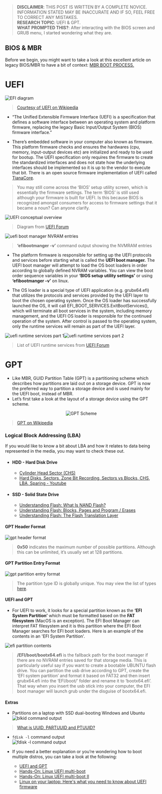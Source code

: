 


> **DISCLAIMER**: THIS POST IS WRITTEN BY A COMPLETE NOVICE. INFORMATION STATED MAY BE INACCURATE AND IF SO, FEEL FREE TO CORRECT ANY MISTAKES.  
> **RESEARCH TOPIC**: UEFI & GPT.  
> **WHAT PROMPTED THIS?**: After interacting with the BIOS screen and GRUB menu, I started wondering what they are.

## BIOS & MBR
Before we begin, you might want to take a look at this excellent article on legacy BIOS/MBR to have a bit of context: [MBR BOOT PROCESS.](https://neosmart.net/wiki/mbr-boot-process/)

# UEFI
![EFI diagram](https://raw.githubusercontent.com/nibmz7/nibmz7.github.io/master/blog/From_Windows_To_Linux/UEFI_and_GPT/assets/efi.webp)
> [Courtesy of UEFI on Wikipedia](https://en.wikipedia.org/wiki/Unified_Extensible_Firmware_Interface) 
- “The Unified Extensible Firmware Interface (UEFI) is a specification that defines a software interface between an operating system and platform firmware, replacing the legacy Basic Input/Output System (BIOS) firmware interface.” 

- There’s embedded software in your computer also known as firmware. This platform firmware checks and ensures the hardwares (cpu, memory, input-output devices etc) are initialized and ready to be used for bootup. The UEFI specification only requires the firmware to create the standardized interfaces and does not state how the underlying interfaces should be implemented so it is up to the vendor to execute that bit. There is an open source firmware implementation of UEFI called [TianaCore](https://github.com/tianocore/tianocore.github.io/wiki/UEFI-EDKII-Learning-Dev).
> You may still come across the ‘BIOS’ setup utility screen, which is essentially the firmware settings. The term ‘BIOS’ is still used although your firmware is built for UEFI. Is this because BIOS is recognized amongst consumers for access to firmware settings that it became a noun? Can anyone clarify.


![UEFI conceptual overview](https://raw.githubusercontent.com/nibmz7/nibmz7.github.io/master/blog/From_Windows_To_Linux/UEFI_and_GPT/assets/uefi_diagram.webp)
> Diagram from [UEFI Forum](https://uefi.org/specifications)


![uefi boot manager NVRAM entries](https://raw.githubusercontent.com/nibmz7/nibmz7.github.io/master/blog/From_Windows_To_Linux/UEFI_and_GPT/assets/cli_efibootmgr.webp)
> **‘efibootmanger -v’** command output showing the NVMRAM entries
- The platform firmware is responsible for setting up the UEFI protocols and services before starting what is called the **UEFI boot manager.** The UEFI boot manager will attempt to load the OS boot loaders in order according to globally defined NVRAM variables. You can view the boot order sequence variables in your **‘BIOS setup utility settings’** or using **‘efibootmanger -v’** on linux.

- The OS loader is a special type of UEFI application (e.g. grubx64.efi) that utilizes the protocols and services provided by the UEFI layer to boot the chosen operating system. Once the OS loader has successfully launched the OS, it will call EFI_BOOT_SERVICES.ExitBootServices(), which will terminate all boot services in the system, including memory management, and the UEFI OS loader is responsible for the continued operation of the system. After control is passed to the operating system, only the runtime services will remain as part of the UEFI layer.

![uefi runtime services part 1](https://raw.githubusercontent.com/nibmz7/nibmz7.github.io/master/blog/From_Windows_To_Linux/UEFI_and_GPT/assets/uefi_runtime_services_1.webp)![uefi runtime services part 2](https://raw.githubusercontent.com/nibmz7/nibmz7.github.io/master/blog/From_Windows_To_Linux/UEFI_and_GPT/assets/uefi_runtime_services_2.webp)
> List of UEFI runtime services from [UEFI Forum](https://uefi.org/specifications)

# GPT
- Like MBR, GUID Partition Table (GPT) is a partitioning scheme which describes how partitions are laid out on a storage device. GPT is now the preferred way to partition a storage device and is used mainly for the UEFI boot, instead of MBR.
- Let’s first take a look at the layout of a storage device using the GPT scheme. 
<p align="center">
	<img src="https://raw.githubusercontent.com/nibmz7/nibmz7.github.io/master/blog/From_Windows_To_Linux/UEFI_and_GPT/assets/gpt_scheme.webp" alt="GPT Scheme"> </img>
</p>

> [GPT on Wikipedia](https://en.wikipedia.org/wiki/GUID_Partition_Table)

### Logical Block Addressing (LBA)
If you would like to know a bit about LBA and how it relates to data being represented in the media, you may want to check these out.
- #### HDD - Hard Disk Drive
	- [Cylinder Head Sector (CHS)](https://en.wikipedia.org/wiki/Cylinder-head-sector)
	- [Hard Disks, Sectors, Zone Bit Recording, Sectors vs Blocks, CHS, LBA, Sparing - Youtube](https://youtu.be/Cj8-WNjaGuM)
- #### SSD - Solid State Drive
	- [Understanding Flash: What Is NAND Flash?](https://flashdba.com/2014/06/06/understanding-flash-what-is-nand-flash/)
	- [Understanding Flash: Blocks, Pages and Program / Erases](https://flashdba.com/2014/06/20/understanding-flash-blocks-pages-and-program-erases/)
	- [Understanding Flash: The Flash Translation Layer](https://flashdba.com/2014/09/17/understanding-flash-the-flash-translation-layer/)

#### GPT Header Format
![gpt header format](https://raw.githubusercontent.com/nibmz7/nibmz7.github.io/master/blog/From_Windows_To_Linux/UEFI_and_GPT/assets/table_header_format.webp)
> **0x50** indicates the maximum number of possible partitions. Although this can be unlimited, it’s usually set at 128 partitions.
#### GPT Partition Entry Format
![gpt partition entry format](https://raw.githubusercontent.com/nibmz7/nibmz7.github.io/master/blog/From_Windows_To_Linux/UEFI_and_GPT/assets/partition_entry_format.webp)
> The partition type ID is globally unique. You may view the list of types [here](https://en.wikipedia.org/wiki/GUID_Partition_Table#Partition_Type_GUIDs).
#### UEFI and GPT
- For UEFI to work, it looks for a special partition known as the **‘EFI System Partition’** which must be formatted based on the **FAT filesystem** (MacOS is an exception). The EFI Boot Manager can interpret FAT filesystem and it is this partition where the EFI Boot Manager searches for EFI boot loaders. Here is an example of the contents in an 'EFI System Partition'.

![efi partition contents](https://raw.githubusercontent.com/nibmz7/nibmz7.github.io/master/blog/From_Windows_To_Linux/UEFI_and_GPT/assets/cli_efi_partition.webp)
> **/EFI/boot/bootx64.efi** is the fallback path for the boot manager if there are no NVRAM entries saved for that storage media. This is particularly useful say if you want to create a bootable UBUNTU flash drive. You can partition the usb drive according to GPT, create the ‘EFI system partition’ and format it based on FAT32 and then insert grubx64.efi into the ‘EFI/boot/’ folder and rename it to ‘bootx64.efi’. That way when you insert the usb stick into your computer, the EFI boot manager will launch grub under the disguise of bootx64.efi.

#### Extras
- Partitions on a laptop with SSD dual-booting Windows and Ubuntu  
![blkid command output](https://raw.githubusercontent.com/nibmz7/nibmz7.github.io/master/blog/From_Windows_To_Linux/UEFI_and_GPT/assets/cli_blkid.webp)  
> [What is UUID, PARTUUID and PTUUID?](https://unix.stackexchange.com/a/463410/421388)
- `fdisk -l` command output  
![fdisk -l command output](https://raw.githubusercontent.com/nibmz7/nibmz7.github.io/master/blog/From_Windows_To_Linux/UEFI_and_GPT/assets/cli_fdisk.webp)

- If you need a better explanation or you’re wondering how to boot multiple distros, you can take a look at the following:
	- [UEFI and GPT](https://wiki.restarters.net/UEFI_and_GPT)
	- [Hands-On: Linux UEFI multi-boot](https://www.zdnet.com/article/hands-on-linux-uefi-multi-boot-my-way/)
	- [Hands-On: Linux UEFI multi-boot II](https://www.zdnet.com/article/hands-on-linux-uefi-multi-boot-part-2/)
	- [Linux on your laptop: Here's what you need to know about UEFI firmware](https://www.zdnet.com/article/linux-on-your-laptop-heres-what-you-need-to-know-about-uefi-firmware/)


